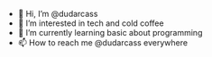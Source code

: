 - 👋 Hi, I’m @dudarcass
- 👀 I’m interested in tech and cold coffee
- 🌱 I’m currently learning basic about programming
- 📫 How to reach me @dudarcass everywhere

<!---
dudarcass/dudarcass is a ✨ special ✨ repository because its `README.md` (this file) appears on your GitHub profile.
You can click the Preview link to take a look at your changes.
--->
